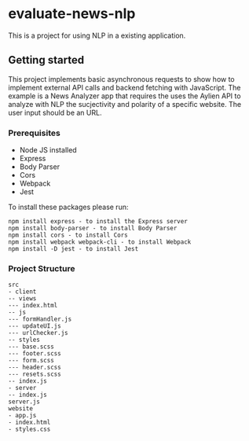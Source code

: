 # evaluate-news-nlp
This is a project for using NLP in a existing application.


## Getting started
This project implements basic asynchronous requests to show how to implement external API calls and backend fetching with JavaScript.
The example is a News Analyzer app that requires the uses the Aylien API to analyze with NLP the sucjectivity and polarity of a specific website.
The user input should be an URL.

### Prerequisites

- Node JS installed
- Express
- Body Parser
- Cors
- Webpack
- Jest

To install these packages please run:
```
npm install express - to install the Express server
npm install body-parser - to install Body Parser
npm install cors - to install Cors
npm install webpack webpack-cli - to install Webpack
npm install -D jest - to install Jest
```


### Project Structure
```
src
- client
-- views
--- index.html
-- js
--- formHandler.js
--- updateUI.js
--- urlChecker.js
-- styles
--- base.scss
--- footer.scss
--- form.scss
--- header.scss
--- resets.scss
-- index.js
- server
-- index.js
server.js
website
- app.js
- index.html
- styles.css

```